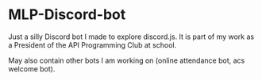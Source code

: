 # MLP-Discord-bot
Just a silly Discord bot I made to explore discord.js. It is part of my work as a President of the API Programming Club at school.

May also contain other bots I am working on (online attendance bot, acs welcome bot).
